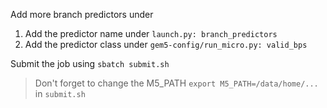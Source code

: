 Add more branch predictors under

1. Add the predictor name under ```launch.py: branch_predictors```
2. Add the predictor class under ```gem5-config/run_micro.py: valid_bps```


Submit the job using
```sbatch submit.sh```
> Don't forget to change the M5_PATH `export M5_PATH=/data/home/...` in `submit.sh`

